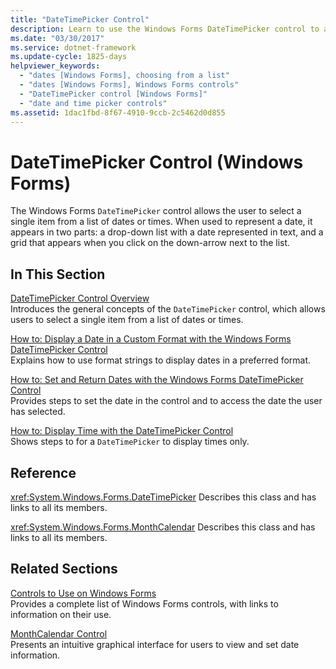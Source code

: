 ```yaml
---
title: "DateTimePicker Control"
description: Learn to use the Windows Forms DateTimePicker control to allow the user to select a single item from a list of dates or times.
ms.date: "03/30/2017"
ms.service: dotnet-framework
ms.update-cycle: 1825-days
helpviewer_keywords:
  - "dates [Windows Forms], choosing from a list"
  - "dates [Windows Forms], Windows Forms controls"
  - "DateTimePicker control [Windows Forms]"
  - "date and time picker controls"
ms.assetid: 1dac1fbd-8f67-4910-9ccb-2c5462d0d855
---
```

# DateTimePicker Control (Windows Forms)

The Windows Forms `DateTimePicker` control allows the user to select a single item from a list of dates or times. When used to represent a date, it appears in two parts: a drop-down list with a date represented in text, and a grid that appears when you click on the down-arrow next to the list.

## In This Section

[DateTimePicker Control Overview](datetimepicker-control-overview-windows-forms.md)\
Introduces the general concepts of the `DateTimePicker` control, which allows users to select a single item from a list of dates or times.

[How to: Display a Date in a Custom Format with the Windows Forms DateTimePicker Control](display-a-date-in-a-custom-format-with-wf-datetimepicker-control.md)\
Explains how to use format strings to display dates in a preferred format.

[How to: Set and Return Dates with the Windows Forms DateTimePicker Control](how-to-set-and-return-dates-with-the-windows-forms-datetimepicker-control.md)\
Provides steps to set the date in the control and to access the date the user has selected.

[How to: Display Time with the DateTimePicker Control](how-to-display-time-with-the-datetimepicker-control.md)\
Shows steps to for a `DateTimePicker` to display times only.

## Reference

<xref:System.Windows.Forms.DateTimePicker>
Describes this class and has links to all its members.

<xref:System.Windows.Forms.MonthCalendar>
Describes this class and has links to all its members.

## Related Sections

[Controls to Use on Windows Forms](controls-to-use-on-windows-forms.md)\
Provides a complete list of Windows Forms controls, with links to information on their use.

[MonthCalendar Control](monthcalendar-control-windows-forms.md)\
Presents an intuitive graphical interface for users to view and set date information.
